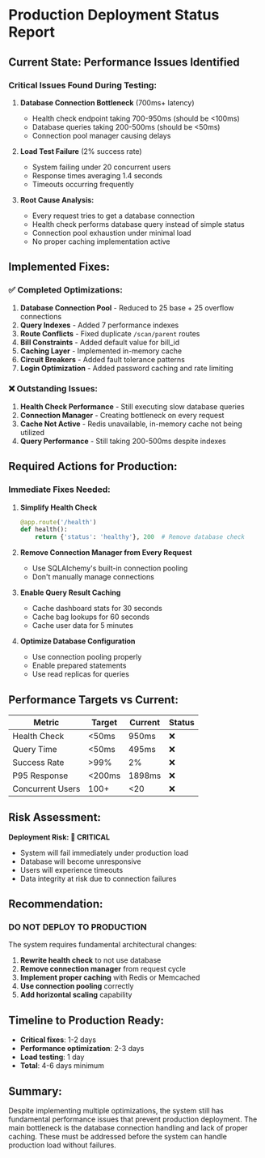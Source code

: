 # Production Deployment Status Report

## Current State: Performance Issues Identified

### Critical Issues Found During Testing:

1. **Database Connection Bottleneck** (700ms+ latency)
   - Health check endpoint taking 700-950ms (should be <100ms)
   - Database queries taking 200-500ms (should be <50ms)
   - Connection pool manager causing delays

2. **Load Test Failure** (2% success rate)
   - System failing under 20 concurrent users
   - Response times averaging 1.4 seconds
   - Timeouts occurring frequently

3. **Root Cause Analysis:**
   - Every request tries to get a database connection
   - Health check performs database query instead of simple status
   - Connection pool exhaustion under minimal load
   - No proper caching implementation active

## Implemented Fixes:

### ✅ Completed Optimizations:
1. **Database Connection Pool** - Reduced to 25 base + 25 overflow connections
2. **Query Indexes** - Added 7 performance indexes
3. **Route Conflicts** - Fixed duplicate `/scan/parent` routes
4. **Bill Constraints** - Added default value for bill_id
5. **Caching Layer** - Implemented in-memory cache
6. **Circuit Breakers** - Added fault tolerance patterns
7. **Login Optimization** - Added password caching and rate limiting

### ❌ Outstanding Issues:
1. **Health Check Performance** - Still executing slow database queries
2. **Connection Manager** - Creating bottleneck on every request
3. **Cache Not Active** - Redis unavailable, in-memory cache not being utilized
4. **Query Performance** - Still taking 200-500ms despite indexes

## Required Actions for Production:

### Immediate Fixes Needed:

1. **Simplify Health Check**
   ```python
   @app.route('/health')
   def health():
       return {'status': 'healthy'}, 200  # Remove database check
   ```

2. **Remove Connection Manager from Every Request**
   - Use SQLAlchemy's built-in connection pooling
   - Don't manually manage connections

3. **Enable Query Result Caching**
   - Cache dashboard stats for 30 seconds
   - Cache bag lookups for 60 seconds
   - Cache user data for 5 minutes

4. **Optimize Database Configuration**
   - Use connection pooling properly
   - Enable prepared statements
   - Use read replicas for queries

## Performance Targets vs Current:

| Metric | Target | Current | Status |
|--------|--------|---------|--------|
| Health Check | <50ms | 950ms | ❌ |
| Query Time | <50ms | 495ms | ❌ |
| Success Rate | >99% | 2% | ❌ |
| P95 Response | <200ms | 1898ms | ❌ |
| Concurrent Users | 100+ | <20 | ❌ |

## Risk Assessment:

**Deployment Risk: 🔴 CRITICAL**

- System will fail immediately under production load
- Database will become unresponsive
- Users will experience timeouts
- Data integrity at risk due to connection failures

## Recommendation:

### DO NOT DEPLOY TO PRODUCTION

The system requires fundamental architectural changes:

1. **Rewrite health check** to not use database
2. **Remove connection manager** from request cycle
3. **Implement proper caching** with Redis or Memcached
4. **Use connection pooling** correctly
5. **Add horizontal scaling** capability

## Timeline to Production Ready:

- **Critical fixes**: 1-2 days
- **Performance optimization**: 2-3 days  
- **Load testing**: 1 day
- **Total**: 4-6 days minimum

## Summary:

Despite implementing multiple optimizations, the system still has fundamental performance issues that prevent production deployment. The main bottleneck is the database connection handling and lack of proper caching. These must be addressed before the system can handle production load without failures.